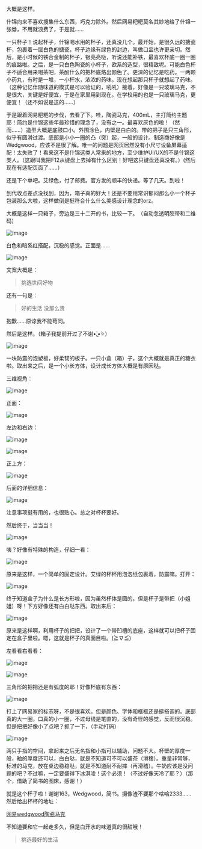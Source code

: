 ﻿大概是这样。

什锦向来不喜欢搜集什么东西，巧克力除外。然后网易粑粑莫名其妙地给了什锦一张劵，不用就浪费了，于是就……

一只杯子！说起杯子，什锦喝水用的杯子，还真没几个。最开始，是很久远的搪瓷杯，包裹着一层白色的搪瓷，杯子边缘有绿色的封边，叫做口盅也许更亲切。然后，是小时候的铁合金制的杯子，银亮亮哒，听说还能补铁，最喜欢杯底一圈一圈的痕路啦。之后，是一只白色陶瓷的小杯子，欧系的造型，很精致呢。可能白色杯子不适合用来喝茶吧，茶酚什么的把杯底烙出颜色了。更深的记忆是吃药。一两颗小药丸，有时是一堆，一小杯水，浓浓的药味。现在想起那只杯子就想起了药味。（这种记忆伴随味道的模式是可以验证的，吼吼）接着，好像是一只玻璃马克，不是很大，关键是好便宜，于是在家里用到现在。在学校用的也是一只玻璃马克，更便宜！（还不如说是送的……）

于是跟着网易粑粑的步伐，去看了下。哇，陶瓷马克，400mL，主打简约主题耶！简约是什锦这些年最珍惜的理念了，没有之一。最喜欢灰色的啦！（然而……）造型大概是底鼓口小。外围涂色，内壁是白白的。带的把子是只三角形，似乎有圆滑过渡。底部是小小一圈的凸（突）起，一般的设计。制造商好像是Wedgwood，应该不是很了解。唯一的问题是网页居然没有小尺寸设备屏幕适配！太失败了！看来这不是什锦这类人常来的地方，至少维护UI/UX的不是什锦这类人。（这跟叫我把F12从键盘上去掉有什么区别！好吧这只键盘还真没有。）(然后现在有适配页面了……）

还是下个单吧。艾绿色，付了邮费。官方发的顺丰的快递。等了几天。到啦！

到代收点差点没找到，因为，箱子真的好大！还是不要用常识郁闷那么小一个杯子包装那么大啦，这样做倒是挺符合什么什么美感设计理念的orz。

大概是这样一只箱子，旁边是三十二开的书，比较一下。﻿（自动忽透明胶带和二维码）

![image](http://upload-images.jianshu.io/upload_images/142109-58ac98f2bf04193d.jpg)

白色和暗系红搭配，沉稳的感觉。正面是……

![image](http://upload-images.jianshu.io/upload_images/142109-8e7c03fba31a2557.jpeg)

文案大概是：
> 挑选世间好物

还有一句是：
> 好的生活  没那么贵

抱歉……原谅我不能苟同。

然后是这样。（箱子我提前开过了不谢•̀.̫•́✧）

![image](http://upload-images.jianshu.io/upload_images/142109-cc8fc16259c4d12a.jpg)

一块防震的泡塑板，好柔韧的板子﻿。一只小盒（箱）子，这个大概就是真正的糖衣啦。取出来之后，是一个小长方体，设计成长方体大概是有原因哒。﻿﻿

三维视角：

![image](http://upload-images.jianshu.io/upload_images/142109-6d705a7883b1dd66.jpg)

正面：

![image](http://upload-images.jianshu.io/upload_images/142109-8bdbd6c8593099b5.jpeg)

左边和右边：

![image](http://upload-images.jianshu.io/upload_images/142109-6c3f8c8fbb4ff3bc.jpeg)

﻿﻿﻿![image](http://upload-images.jianshu.io/upload_images/142109-0381919b9b1a3e75.jpeg)

正上方：

![image](http://upload-images.jianshu.io/upload_images/142109-0c15daf8f3c0ce3f.jpeg)

后面的详细信息：

![image](http://upload-images.jianshu.io/upload_images/142109-1826ddb93dddfbf3.jpeg)

注意事项挺有用的，也很贴心。总之对杯杯要好。

然后终于，当当当！

![image](http://upload-images.jianshu.io/upload_images/142109-65def24b9700b8e5.jpg)

咦？好像有特殊的构造，仔细一看：

![image](http://upload-images.jianshu.io/upload_images/142109-ff3c4650eb919004.jpg)

原来是这样，一个简单的固定设计。艾绿的杯杯用泡泡纸包裹着，防震嘛。打开：

![image](http://upload-images.jianshu.io/upload_images/142109-f5aa6665b2a7b33f.jpg)

终于知道盒子为什么是长方形啦，因为虽然杯体是圆的，但是杯子是带把（小姐姐）呀！下方好像还有白白哒东西。取出来后：

![image](http://upload-images.jianshu.io/upload_images/142109-7a0c94527ed4ad68.jpg)

原来是这样啊，利用杯子的把把，设计了一个带凹槽的底座，这样就可以把杯子固定在盒子里啦。嗯，这就是杯子的真面目啦。(≧∇≦)

左看看右看看：﻿

![image](http://upload-images.jianshu.io/upload_images/142109-8b25778db02a47ec.jpg)

![image](http://upload-images.jianshu.io/upload_images/142109-eee95dee7899e5bc.jpeg)

三角形的把把还是有弧度的耶！好像杯底有东西：

![image](http://upload-images.jianshu.io/upload_images/142109-dd6bf51bb74fc9d3.jpeg)

打上了网易家的标志呀，不是很喜欢。但是颜色、字体和框框还是挺搭调的。底部真的大一圈，口真的小一圈，不过母线是笔直的，没有奇怪的感觉，反而很沉稳。但是把把好像小了点吧？抓了一下，（手动打码）

![image](http://upload-images.jianshu.io/upload_images/142109-1a4327883bb4296f.jpg)

两只手指的空间，拿起来之后无名指和小指可以辅助，问题不大。杯壁的厚度一般，釉的厚度还可以，白白哒，就是不知道可不可以盛茶（滑稽）。重量非常够，标准的马克，放在桌边稳稳哒，就是不知道耐不耐摔（再滑稽）。牛奶应该是没问题的吧？不过嘛，一定要盛得下冰淇凌！这个必须！（不过好像天冷了耶？）（那个，借助了简书的图床，感谢！）

就是这个杯子啦！谢谢163，Wedgwood，简书。摄像渣不要那个啥哈2333……然后给出杯杯的地址：

[网易wedgwood陶瓷马克](http://m.you.163.com/item/detail?id=1037001&from=web_in_deliverymail)

不知道要和它一起走多久，但是白开水的味道真的很甜哦！

> 挑选最好的生活
